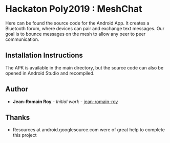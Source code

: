 # Hackaton Poly2019 : MeshChat

Here can be found the source code for the Android App. It creates a Bluetooth forum, where devices can pair and exchange text messages. Our goal is to bounce messages on the mesh to allow any peer to peer communication. 

## Installation Instructions

The APK is available in the main directory, but the source code can also be opened in Android Studio and recompiled. 


## Author

* **Jean-Romain Roy** - *Initial work* - [jean-romain-roy](https://github.com/jean-romain-roy)


## Thanks

* Resources at android.googlesource.com were of great help to complete this project



